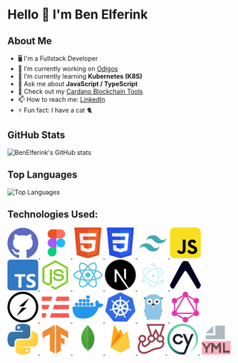 # Hello 👋 I'm Ben Elferink

<!--
**BenElferink/BenElferink** is a ✨ _special_ ✨ repository because its `README.md` (this file) appears on your GitHub profile.
-->

## About Me

- 🖥️ I'm a Fullstack Developer
- 🔭 I’m currently working on [Odigos](https://github.com/odigos-io/odigos)
- 🌱 I’m currently learning <b>Kubernetes (K8S)</b>
- 💬 Ask me about <b>JavaScript / TypeScript</b>
- 🦊 Check out my [Cardano Blockchain Tools](https://labs.badfoxmc.com)
- 📫 How to reach me: [LinkedIn](https://linkedin.com/in/ben-elferink-37ba251b9)
- ⚡ Fun fact: I have a cat 🐈

## GitHub Stats

![BenElferink's GitHub stats](https://github-readme-stats.vercel.app/api?username=BenElferink&show_icons=true&theme=radical)

## Top Languages

![Top Languages](https://github-readme-stats.vercel.app/api/top-langs/?username=BenElferink&layout=compact&theme=radical)

## Technologies Used:

<a href='https://github.com' target='_blank' rel='noopener noreferrer'>
  <img src='./icons/github.svg' alt='GitHub' height='69px' />
</a>
<a href='https://figma.com' target='_blank' rel='noopener noreferrer'>
  <img src='./icons/figma.svg' alt='Figma' height='69px' />
</a>
<a href='https://w3schools.com/html' target='_blank' rel='noopener noreferrer'>
  <img src='./icons/html.svg' alt='HTML' height='69px' />
</a>
<a href='https://w3schools.com/css' target='_blank' rel='noopener noreferrer'>
  <img src='./icons/css.svg' alt='CSS' height='69px' />
</a>
<a href='https://tailwindcss.com' target='_blank' rel='noopener noreferrer'>
  <img src='./icons/tailwind.svg' alt='Tailwind CSS' height='69px' />
</a>
<a href='https://w3schools.com/js' target='_blank' rel='noopener noreferrer'>
  <img src='./icons/javascript.svg' alt='JavaScript' height='69px' />
</a>
<a href='https://typescriptlang.org' target='_blank' rel='noopener noreferrer'>
  <img src='./icons/typescript.svg' alt='TypeScript' height='69px' />
</a>
<a href='https://nodejs.org' target='_blank' rel='noopener noreferrer'>
  <img src='./icons/nodejs.svg' alt='Node.js' height='69px' />
</a>
<a href='https://react.dev' target='_blank' rel='noopener noreferrer'>
  <img src='./icons/reactjs.svg' alt='React.js' height='69px' />
</a>
<a href='https://nextjs.org' target='_blank' rel='noopener noreferrer'>
  <img src='./icons/nextjs.svg' alt='Next.js' height='69px' />
</a>
<a href='https://electronjs.org' target='_blank' rel='noopener noreferrer'>
  <img src='./icons/electronjs.svg' alt='Electron.js' height='69px' />
</a>
<a href='https://expo.dev' target='_blank' rel='noopener noreferrer'>
  <img src='./icons/expo.svg' alt='Expo' height='69px' />
</a>
<a href='https://socket.io' target='_blank' rel='noopener noreferrer'>
  <img src='./icons/socketio.svg' alt='Socket.io' height='69px' />
</a>
<a href='https://serverless.com' target='_blank' rel='noopener noreferrer'>
  <img src='./icons/serverless.svg' alt='Serverless' height='69px' />
</a>
<a href='https://docker.com' target='_blank' rel='noopener noreferrer'>
  <img src='./icons/docker.svg' alt='Docker' height='69px' />
</a>
<a href='https://kubernetes.io' target='_blank' rel='noopener noreferrer'>
  <img src='./icons/kubernetes.svg' alt='Kubernetes' height='69px' />
</a>
<a href='https://go.dev' target='_blank' rel='noopener noreferrer'>
  <img src='./icons/golang.svg' alt='Golang' height='69px' />
</a>
<a href='https://graphql.org' target='_blank' rel='noopener noreferrer'>
  <img src='./icons/graphql.svg' alt='GraphQL' height='69px' />
</a>
<a href='https://python.org' target='_blank' rel='noopener noreferrer'>
  <img src='./icons/python.svg' alt='Python' height='69px' />
</a>
<a href='https://tensorflow.org' target='_blank' rel='noopener noreferrer'>
  <img src='./icons/tensorflow.svg' alt='TensorFlow' height='69px' />
</a>
<a href='https://mongodb.com' target='_blank' rel='noopener noreferrer'>
  <img src='./icons/mongodb.svg' alt='MongoDB' height='69px' />
</a>
<a href='https://firebase.google.com' target='_blank' rel='noopener noreferrer'>
  <img src='./icons/firebase.svg' alt='Firebase' height='69px' />
</a>
<a href='https://jestjs.io' target='_blank' rel='noopener noreferrer'>
  <img src='./icons/jest.svg' alt='Jest' height='69px' />
</a>
<a href='https://cypress.io' target='_blank' rel='noopener noreferrer'>
  <img src='./icons/cypress.svg' alt='Cypress' height='69px' />
</a>
<a href='https://yaml.org' target='_blank' rel='noopener noreferrer'>
  <img src='./icons/yaml.svg' alt='YAML' height='69px' />
</a>
